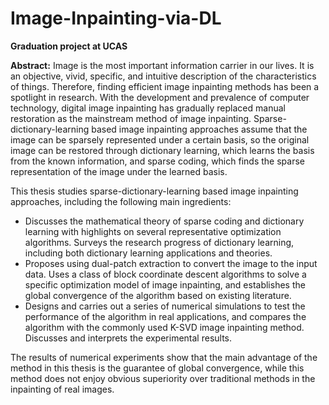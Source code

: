 # Image-Inpainting-via-DL

**Graduation project at UCAS**

**Abstract:** Image is the most important information carrier in our lives. It is an objective, vivid, specific, and intuitive description of the characteristics of things. Therefore, finding efficient image inpainting methods has been a spotlight in research. With the development and prevalence of computer technology, digital image inpainting has gradually replaced manual restoration as the mainstream method of image inpainting. Sparse-dictionary-learning based image inpainting approaches assume that the image can be sparsely represented under a certain basis, so the original image can be restored through dictionary learning, which learns the basis from the known information, and sparse coding, which finds the sparse representation of the image under the learned basis. 

This thesis studies sparse-dictionary-learning based image inpainting approaches, including the following main ingredients: 
- Discusses the mathematical theory of sparse coding and dictionary learning with highlights on several representative optimization algorithms. Surveys the research progress of dictionary learning, including both dictionary learning applications and theories.
- Proposes using dual-patch extraction to convert the image to the input data. Uses a class of block coordinate descent algorithms to solve a specific optimization model of image inpainting, and establishes the global convergence of the algorithm based on existing literature.
- Designs and carries out a series of numerical simulations to test the performance of the algorithm in real applications, and compares the algorithm with the commonly used K-SVD image inpainting method. Discusses and interprets the experimental results.

The results of numerical experiments show that the main advantage of the method in this thesis is the guarantee of global convergence, while this method does not enjoy obvious superiority over traditional methods in the inpainting of real images.
